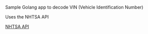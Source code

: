Sample Golang app to decode VIN (Vehicle Identification Number)

Uses the NHTSA API

[NHTSA API](https://vpic.nhtsa.dot.gov/api/Home)